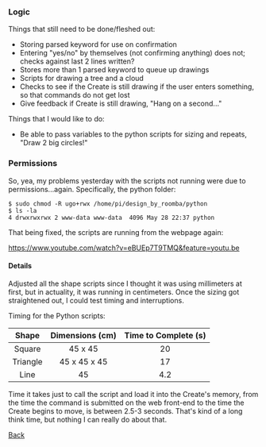 ### Logic

Things that still need to be done/fleshed out:
 - Storing parsed keyword for use on confirmation
  - Entering "yes/no" by themselves (not confirming anything) does not; checks against last 2 lines written?
 - Stores more than 1 parsed keyword to queue up drawings
 - Scripts for drawing a tree and a cloud
 - Checks to see if the Create is still drawing if the user enters something, so that commands do not get lost
  - Give feedback if Create is still drawing, "Hang on a second..."

Things that I would like to do:
 - Be able to pass variables to the python scripts for sizing and repeats, "Draw 2 big circles!"


### Permissions

So, yea, my problems yesterday with the scripts not running were due to permissions...again. Specifically, the python folder:

```
$ sudo chmod -R ugo+rwx /home/pi/design_by_roomba/python
$ ls -la
4 drwxrwxrwx 2 www-data www-data  4096 May 28 22:37 python
```
That being fixed, the scripts are running from the webpage again:

<https://www.youtube.com/watch?v=eBUEp7T9TMQ&feature=youtu.be>

#### Details

Adjusted all the shape scripts since I thought it was using millimeters at first, but in actuality, it was running in centimeters. Once the sizing got straightened out, I could test timing and interruptions.

Timing for the Python scripts:

| Shape | Dimensions (cm) | Time to Complete (s) |
|:-----:|:----------:|:----------------:|
|Square|45 x 45 | 20 |
|Triangle | 45 x 45 x 45 | 17 |
|Line| 45 | 4.2 |

Time it takes just to call the script and load it into the Create's memory, from the time the command is submitted on the web front-end to the time the Create begins to move, is between 2.5-3 seconds. That's kind of a long think time, but nothing I can really do about that.
 
[Back](27.md)
